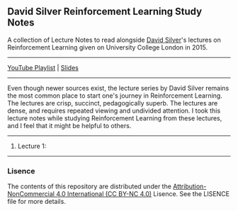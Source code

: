 ## David Silver Reinforcement Learning Study Notes

A collection of Lecture Notes to read alongside [David Silver](https://www.davidsilver.uk/)'s lectures on Reinforcement Learning given on University College London in 2015.
_____
[YouTube Playlist](https://www.youtube.com/playlist?list=PLqYmG7hTraZDM-OYHWgPebj2MfCFzFObQ) | [Slides](https://www.davidsilver.uk/teaching/)
_____

Even though newer sources exist, the lecture series by David Silver remains the most common place to start one's journey in Reinforcement Learning. The lectures are crisp, succinct, pedagogically superb. The lectures are dense, and requires repeated viewing and undivided attention. I took this lecture notes while studying Reinforcement Learning from these lectures, and I feel that it might be helpful to others.
____

1. Lecture 1:

____
### Lisence
The contents of this repository are distributed under the [Attribution-NonCommercial 4.0 International (CC BY-NC 4.0)](https://creativecommons.org/licenses/by-nc/4.0/) Lisence. See the LISENCE file for more details.
